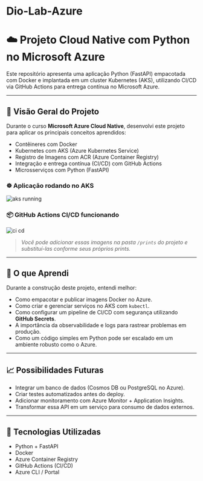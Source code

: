 # Dio-Lab-Azure
# ☁️ Projeto Cloud Native com Python no Microsoft Azure

Este repositório apresenta uma aplicação Python (FastAPI) empacotada com Docker
e implantada em um cluster Kubernetes (AKS), utilizando CI/CD via GitHub Actions
para entrega contínua no Microsoft Azure.

---

## 🚀 Visão Geral do Projeto

Durante o curso **Microsoft Azure Cloud Native**, desenvolvi este projeto para aplicar os principais conceitos aprendidos:

- Contêineres com Docker
- Kubernetes com AKS (Azure Kubernetes Service)
- Registro de Imagens com ACR (Azure Container Registry)
- Integração e entrega contínua (CI/CD) com GitHub Actions
- Microsserviços com Python (FastAPI)

### ☸️ Aplicação rodando no AKS

![aks running](prints/aks-running.png)

### 📦 GitHub Actions CI/CD funcionando

![ci cd](prints/github-actions.png)

> *Você pode adicionar essas imagens na pasta `/prints` do projeto e substituí-las conforme seus próprios prints.*

---

## 🧠 O que Aprendi

Durante a construção deste projeto, entendi melhor:

- Como empacotar e publicar imagens Docker no Azure.
- Como criar e gerenciar serviços no AKS com `kubectl`.
- Como configurar um pipeline de CI/CD com segurança utilizando **GitHub Secrets**.
- A importância da observabilidade e logs para rastrear problemas em produção.
- Como um código simples em Python pode ser escalado em um ambiente robusto como o Azure.

---

## 📈 Possibilidades Futuras

- Integrar um banco de dados (Cosmos DB ou PostgreSQL no Azure).
- Criar testes automatizados antes do deploy.
- Adicionar monitoramento com Azure Monitor + Application Insights.
- Transformar essa API em um serviço para consumo de dados externos.

---

## 🧰 Tecnologias Utilizadas

- Python + FastAPI
- Docker
- Azure Container Registry
- GitHub Actions (CI/CD)
- Azure CLI / Portal

